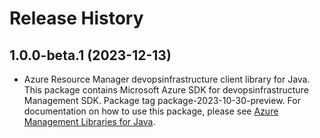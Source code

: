 # Release History

## 1.0.0-beta.1 (2023-12-13)

- Azure Resource Manager devopsinfrastructure client library for Java. This package contains Microsoft Azure SDK for devopsinfrastructure Management SDK.  Package tag package-2023-10-30-preview. For documentation on how to use this package, please see [Azure Management Libraries for Java](https://aka.ms/azsdk/java/mgmt).
